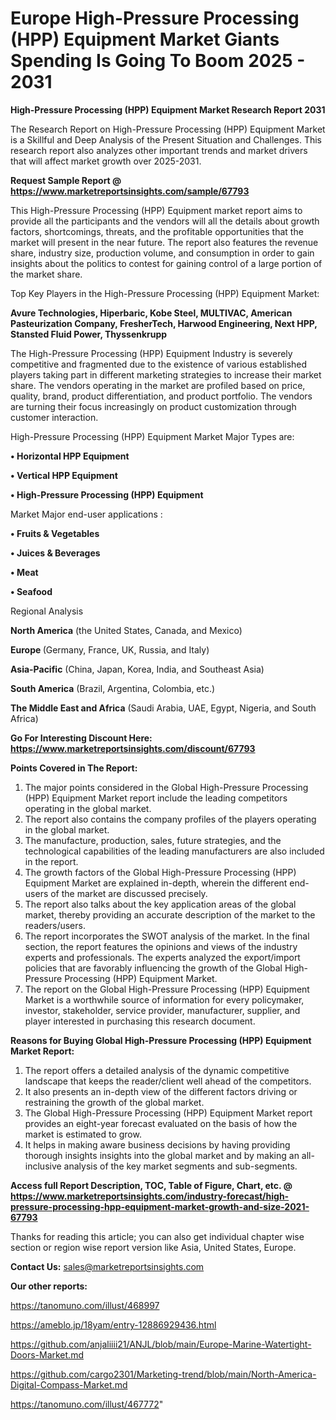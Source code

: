 # Europe High-Pressure Processing (HPP) Equipment Market Giants Spending Is Going To Boom 2025 - 2031

<strong>High-Pressure Processing (HPP) Equipment Market Research Report 2031</strong>

The Research Report on High-Pressure Processing (HPP) Equipment Market is a Skillful and Deep Analysis of the Present Situation and Challenges. This research report also analyzes other important trends and market drivers that will affect market growth over 2025-2031.

<strong>Request Sample Report @ <a href=https://www.marketreportsinsights.com/sample/67793>https://www.marketreportsinsights.com/sample/67793</a></strong>

This High-Pressure Processing (HPP) Equipment market report aims to provide all the participants and the vendors will all the details about growth factors, shortcomings, threats, and the profitable opportunities that the market will present in the near future. The report also features the revenue share, industry size, production volume, and consumption in order to gain insights about the politics to contest for gaining control of a large portion of the market share.

Top Key Players in the High-Pressure Processing (HPP) Equipment Market:

<strong>Avure Technologies, Hiperbaric, Kobe Steel, MULTIVAC, American Pasteurization Company, FresherTech, Harwood Engineering, Next HPP, Stansted Fluid Power, Thyssenkrupp</strong>

The High-Pressure Processing (HPP) Equipment Industry is severely competitive and fragmented due to the existence of various established players taking part in different marketing strategies to increase their market share. The vendors operating in the market are profiled based on price, quality, brand, product differentiation, and product portfolio. The vendors are turning their focus increasingly on product customization through customer interaction.

High-Pressure Processing (HPP) Equipment Market Major Types are:

<strong>• Horizontal HPP Equipment

• Vertical HPP Equipment

• High-Pressure Processing (HPP) Equipment</strong>

Market Major end-user applications :

<strong>• Fruits & Vegetables

• Juices & Beverages

• Meat

• Seafood</strong>

Regional Analysis

</u><strong><b>North America</b></strong> (the United States, Canada, and Mexico)

<strong><b>Europe </b></strong>(Germany, France, UK, Russia, and Italy)

<strong><b>Asia-Pacific</b></strong> (China, Japan, Korea, India, and Southeast Asia)

<strong><b>South America</b></strong> (Brazil, Argentina, Colombia, etc.)

<strong><b>The Middle East and Africa</b></strong> (Saudi Arabia, UAE, Egypt, Nigeria, and South Africa)

<strong>Go For Interesting Discount Here: <a href=https://www.marketreportsinsights.com/discount/67793>https://www.marketreportsinsights.com/discount/67793</a></strong>

<strong>Points Covered in The Report:</strong>
<ol>
  <li>The major points considered in the Global High-Pressure Processing (HPP) Equipment Market report include the leading competitors operating in the global market.</li>
  <li>The report also contains the company profiles of the players operating in the global market.</li>
  <li>The manufacture, production, sales, future strategies, and the technological capabilities of the leading manufacturers are also included in the report.</li>
  <li>The growth factors of the Global High-Pressure Processing (HPP) Equipment Market are explained in-depth, wherein the different end-users of the market are discussed precisely.</li>
  <li>The report also talks about the key application areas of the global market, thereby providing an accurate description of the market to the readers/users.</li>
  <li>The report incorporates the SWOT analysis of the market. In the final section, the report features the opinions and views of the industry experts and professionals. The experts analyzed the export/import policies that are favorably influencing the growth of the Global High-Pressure Processing (HPP) Equipment Market.</li>
  <li>The report on the Global High-Pressure Processing (HPP) Equipment Market is a worthwhile source of information for every policymaker, investor, stakeholder, service provider, manufacturer, supplier, and player interested in purchasing this research document.</li>
</ol>
<strong>Reasons for Buying Global High-Pressure Processing (HPP) Equipment Market Report:</strong>

<ol>
  <li>The report offers a detailed analysis of the dynamic competitive landscape that keeps the reader/client well ahead of the competitors.</li>
  <li>It also presents an in-depth view of the different factors driving or restraining the growth of the global market.</li>
  <li>The Global High-Pressure Processing (HPP) Equipment Market report provides an eight-year forecast evaluated on the basis of how the market is estimated to grow.</li>
  <li>It helps in making aware business decisions by having providing thorough insights insights into the global market and by making an all-inclusive analysis of the key market segments and sub-segments.</li>
</ol>
<strong>Access full Report Description, TOC, Table of Figure, Chart, etc. @ <a href=https://www.marketreportsinsights.com/industry-forecast/high-pressure-processing-hpp-equipment-market-growth-and-size-2021-67793>https://www.marketreportsinsights.com/industry-forecast/high-pressure-processing-hpp-equipment-market-growth-and-size-2021-67793</a></strong>


Thanks for reading this article; you can also get individual chapter wise section or region wise report version like Asia, United States, Europe.

<strong>Contact Us:</strong>
sales@marketreportsinsights.com

<strong>Our other reports:</strong>

<a href=https://tanomuno.com/illust/468997>https://tanomuno.com/illust/468997</a>

<a href=https://ameblo.jp/18yam/entry-12886929436.html>https://ameblo.jp/18yam/entry-12886929436.html</a>

<a href=https://github.com/anjaliiii21/ANJL/blob/main/Europe-Marine-Watertight-Doors-Market.md>https://github.com/anjaliiii21/ANJL/blob/main/Europe-Marine-Watertight-Doors-Market.md</a>

<a href=https://github.com/cargo2301/Marketing-trend/blob/main/North-America-Digital-Compass-Market.md>https://github.com/cargo2301/Marketing-trend/blob/main/North-America-Digital-Compass-Market.md</a>

<a href=https://tanomuno.com/illust/467772>https://tanomuno.com/illust/467772</a>"
